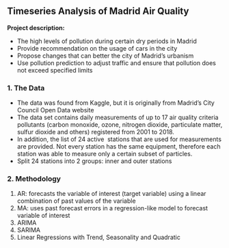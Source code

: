 ## Timeseries Analysis of Madrid Air Quality 

**Project description:** 
- The high levels of pollution during certain dry periods in Madrid
- Provide recommendation on the usage of cars in the city
- Propose changes that can better the city of Madrid’s urbanism
- Use pollution prediction to adjust traffic and ensure that pollution does not exceed specified limits


### 1. The Data
- The data was found from Kaggle, but it is originally from Madrid’s City Council Open Data website
- The data set contains daily measurements of up to 17 air quality criteria pollutants (carbon monoxide, ozone, nitrogen dioxide, particulate matter, sulfur dioxide and others) registered from 2001 to 2018. 
- In addition, the list of 24 active  stations that are used for measurements are provided. Not every station has the same equipment, therefore each station was able to measure only a certain subset of particles.
- Split 24 stations into 2 groups: inner and outer stations

### 2. Methodology
1. AR: forecasts the variable of interest (target variable) using a linear combination of past values of the variable
2. MA: uses past forecast errors in a regression-like model to forecast variable of interest
3. ARIMA
4. SARIMA
5. Linear Regressions with Trend, Seasonality and Quadratic

